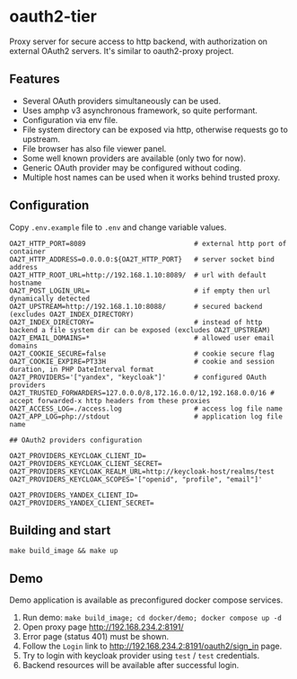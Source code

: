 oauth2-tier
===

Proxy server for secure access to http backend, with authorization on external OAuth2 servers. 
It's similar to oauth2-proxy project.

## Features

* Several OAuth providers simultaneously can be used.
* Uses amphp v3 asynchronous framework, so quite performant.
* Configuration via env file.
* File system directory can be exposed via http, otherwise requests go to upstream.
* File browser has also file viewer panel.
* Some well known providers are available (only two for now).
* Generic OAuth provider may be configured without coding.
* Multiple host names can be used when it works behind trusted proxy.

## Configuration

Copy `.env.example` file to `.env` and change variable values.


```
OA2T_HTTP_PORT=8089                           # external http port of container
OA2T_HTTP_ADDRESS=0.0.0.0:${OA2T_HTTP_PORT}   # server socket bind address
OA2T_HTTP_ROOT_URL=http://192.168.1.10:8089/  # url with default hostname
OA2T_POST_LOGIN_URL=                          # if empty then url dynamically detected
OA2T_UPSTREAM=http://192.168.1.10:8088/       # secured backend (excludes OA2T_INDEX_DIRECTORY)
OA2T_INDEX_DIRECTORY=                         # instead of http backend a file system dir can be exposed (excludes OA2T_UPSTREAM)
OA2T_EMAIL_DOMAINS=*                          # allowed user email domains
OA2T_COOKIE_SECURE=false                      # cookie secure flag 
OA2T_COOKIE_EXPIRE=PT33H                      # cookie and session duration, in PHP DateInterval format
OA2T_PROVIDERS='["yandex", "keycloak"]'       # configured OAuth providers
OA2T_TRUSTED_FORWARDERS=127.0.0.0/8,172.16.0.0/12,192.168.0.0/16 # accept forwarded-x http headers from these proxies
OA2T_ACCESS_LOG=./access.log                  # access log file name
OA2T_APP_LOG=php://stdout                     # application log file name

## OAuth2 providers configuration

OA2T_PROVIDERS_KEYCLOAK_CLIENT_ID=
OA2T_PROVIDERS_KEYCLOAK_CLIENT_SECRET=
OA2T_PROVIDERS_KEYCLOAK_REALM_URL=http://keycloak-host/realms/test
OA2T_PROVIDERS_KEYCLOAK_SCOPES='["openid", "profile", "email"]'

OA2T_PROVIDERS_YANDEX_CLIENT_ID=
OA2T_PROVIDERS_YANDEX_CLIENT_SECRET=

```


## Building and start

```
make build_image && make up
```

## Demo

Demo application is available as preconfigured docker compose services.

1. Run demo: `make build_image; cd docker/demo; docker compose up -d`
2. Open proxy page http://192.168.234.2:8191/
3. Error page (status 401) must be shown.
4. Follow the `Login` link to http://192.168.234.2:8191/oauth2/sign_in page.
5. Try to login with keycloak provider using `test` / `test` credentials.
6. Backend resources will be available after successful login.
